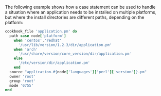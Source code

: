 The following example shows how a case statement can be used to handle a
situation where an application needs to be installed on multiple
platforms, but where the install directories are different paths,
depending on the platform:

``` ruby
cookbook_file 'application.pm' do
  path case node['platform']
    when 'centos','redhat'
      '/usr/lib/version/1.2.3/dir/application.pm'
    when 'arch'
      '/usr/share/version/core_version/dir/application.pm'
    else
      '/etc/version/dir/application.pm'
    end
  source "application-#{node['languages']['perl']['version']}.pm"
  owner 'root'
  group 'root'
  mode '0755'
end
```